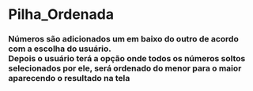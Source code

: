 <h1> Pilha_Ordenada</h1>
<h3> Números são adicionados um em baixo do outro de acordo com a escolha do usuário.
<br>Depois o usuário terá a opção onde todos os números soltos selecionados por ele, será ordenado do menor para o maior aparecendo o resultado na tela 
</h3>
